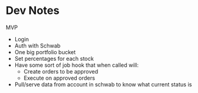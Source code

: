 # Dev Notes

MVP

* Login
* Auth with Schwab
* One big portfolio bucket
* Set percentages for each stock
* Have some sort of job hook that when called will:
  * Create orders to be approved
  * Execute on approved orders
* Pull/serve data from account in schwab to know what current status is
